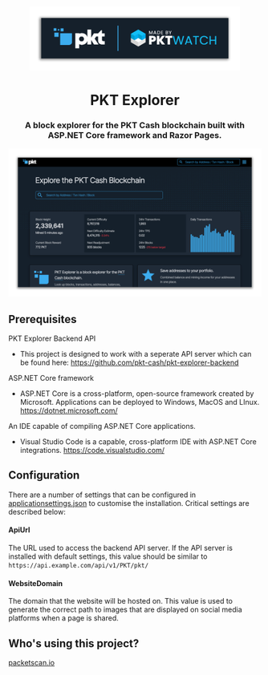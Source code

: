 <p align="center">
 <img src="https://github.com/PKT-Watch/pkt-explorer/blob/main/_resources/readme/logo-bar.png?raw=true" width="420">
</p>

<h1 align="center">
PKT Explorer
</h1>

<h3 align="center">
 A block explorer for the PKT Cash blockchain built with ASP.NET Core framework and Razor Pages.
</h3>

![Dashboard](https://github.com/PKT-Watch/pkt-explorer/blob/main/_resources/readme/dashboard-dark.png?raw=true)

## Prerequisites

PKT Explorer Backend API
- This project is designed to work with a seperate API server which can be found here: https://github.com/pkt-cash/pkt-explorer-backend

ASP.NET Core framework
- ASP.NET Core is a cross-platform, open-source framework created by Microsoft. Applications can be deployed to Windows, MacOS and LInux. https://dotnet.microsoft.com/
  
An IDE capable of compiling ASP.NET Core applications.
- Visual Studio Code is a capable, cross-platform IDE with ASP.NET Core integrations. https://code.visualstudio.com/

## Configuration
There are a number of settings that can be configured in [applicationsettings.json](https://github.com/PKT-Watch/pkt-explorer/blob/main/appsettings.json) to customise the installation. Critical settings are described below:

#### ApiUrl
The URL used to access the backend API server. If the API server is installed with default settings, this value should be similar to `https://api.example.com/api/v1/PKT/pkt/` 

#### WebsiteDomain
The domain that the website will be hosted on. This value is used to generate the correct path to images that are displayed on social media platforms when a page is shared. 

## Who's using this project?

[packetscan.io](https://packetscan.io)
